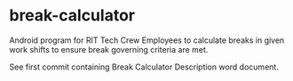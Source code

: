 break-calculator
================

Android program for RIT Tech Crew Employees to calculate breaks in given work shifts to ensure break governing criteria are met.

See first commit containing Break Calculator Description word document.